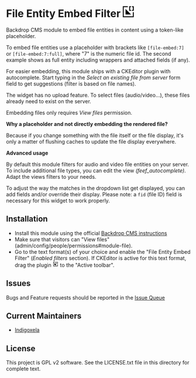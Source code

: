 # File Entity Embed Filter   ![](img/feef_select_30.png)

Backdrop CMS module to embed file entities in content using a token-like placeholder.

To embed file entities use a placeholder with brackets like `[file-embed:7]`
or `[file-embed:7:full]`, where "7" is the numeric file id. The second
example shows as full entity including wrappers and attached fields (if any).

For easier embedding, this module ships with a CKEditor plugin with autocomplete.
Start typing in the _Select an existing file from server_ form field to get suggestions
(filter is based on file names).

The widget has no upload feature. To select files (audio/video...), these files already need to exist on the server.

Embedding files only requires _View files_ permission.

**Why a placeholder and not directly embedding the rendered file?**

Because if you change something with the file itself or the file display, it's only a
matter of flushing caches to update the file display everywhere.

**Advanced usage**

By default this module filters for audio and video file entities on your server.
To include additional file types, you can edit the view _(feef_autocomplete)_.
Adapt the views filters to your needs.

To adjust the way the matches in the dropdown list get displayed, you can add fields and/or override their display.
Please note: a `fid` (file ID) field is necessary for this widget to work properly.

## Installation

- Install this module using the official 
  [Backdrop CMS instructions](https://backdropcms.org/guide/modules)
- Make sure that visitors can "View files" (admin/config/people/permissions#module-file).
- Go to the text format(s) of your choice and enable the "File Entity Embed Filter" (_Enabled filters_ section).
  If CKEditor is active for this text format, drag the plugin ![](plugins/feef_select/icons/feef_select.png)
  to the "Active toolbar".

## Issues

Bugs and Feature requests should be reported in the 
[Issue Queue](https://github.com/backdrop-contrib/feef/issues)

## Current Maintainers

- [Indigoxela](https://github.com/indigoxela)

## License

This project is GPL v2 software. See the LICENSE.txt file in this directory for complete text.
